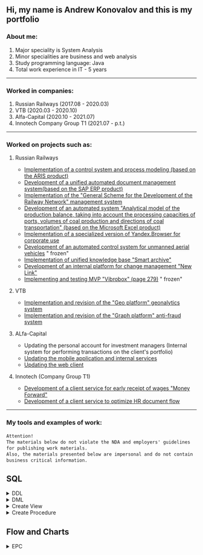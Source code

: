 ## Hi, my name is Andrew Konovalov and this is my portfolio

### About me:

1. Major speciality is System Analysis
2. Minor specialities are business and web analysis
3. Study programming language: Java
4. Total work experience in IT - 5 years

_______________

### Worked in companies:

1. Russian Railways (2017.08 - 2020.03)
2. VTB (2020.03 - 2020.10)
3. Alfa-Capital (2020.10 - 2021.07)
4. Innotech Company Group T1 (2021.07 - p.t.)

_______________

### Worked on projects such as:

1. Russian Railways
    * [Implementation of a control system and process modeling (based on the ARIS product)](https://cssrzd.ru/news/asu-bm.html)
    * [Development of a unified automated document management system(based on the SAP ERP product)](https://tekora.ru/proekty/easd-rzhd/)
    * [Implementation of the "General Scheme for the Development of the Railway Network" management system](http://iert.com.ru/general_sxem.html)
    * [Development of an automated system "Analytical model of the production balance, taking into account the processing capacities of ports, volumes of coal production and directions of coal transportation" (based on the Microsoft Excel product)](https://vgudok.com/lenta/pryamoy-ugol-rzhd-holding-zapuskaet-sistemu-raschyota-perevozok-uglya-kotoraya-pomozhet-no-ne)
    * [Implementation of a specialized version of Yandex.Browser for corporate use](https://www.tadviser.ru/index.php/%D0%9F%D1%80%D0%BE%D0%B5%D0%BA%D1%82:%D0%A0%D0%BE%D1%81%D1%81%D0%B8%D0%B9%D1%81%D0%BA%D0%B8%D0%B5_%D0%B6%D0%B5%D0%BB%D0%B5%D0%B7%D0%BD%D1%8B%D0%B5_%D0%B4%D0%BE%D1%80%D0%BE%D0%B3%D0%B8_(%D0%A0%D0%96%D0%94)_(%D0%AF%D0%BD%D0%B4%D0%B5%D0%BA%D1%81.%D0%91%D1%80%D0%B0%D1%83%D0%B7%D0%B5%D1%80))
    * [Development of an automated control system for unmanned aerial vehicles](https://www.cnews.ru/news/top/2020-05-29_rzhd_zastoporili_start_sozdaniya) "
      frozen"
    * [Implementation of unified knowledge base "Smart archive"](https://archive.systems/baza-znaniy-rzd)
    * [Development of an internal platform for change management "New Link"](https://team.rzd.ru/students/projects/3)
    * [Implementing and testing MVP "Vibrobox" (page 279)](http://inno-sbornik.extech.ru/docs/sbornik/sborn_2015_3.pdf) "
      frozen"

2. VTB
    * [Implementation and revision of the "Geo platform" geonalytics system](https://www.vtb.ru/o-banke/press-centr/novosti-i-press-relizy/2020/08/2020-08-11-sovmestnoe-predpriyatie-vtb-i-rostelekoma-vnedryaet-pervuyu-v-rossii-universalnuyu-platfo/)
    * [Implementation and revision of the "Graph platform" anti-fraud system](https://habr.com/ru/company/vtb/blog/524454/)

3. ALfa-Capital
    * Updating the personal account for investment managers (Internal system for performing transactions on the client's
      portfolio)
    * [Updating the mobile application and internal services](https://www.cnews.ru/news/line/2021-09-21_uk_alfakapital_rasshirila)
    * [Updating the web client](https://my.alfacapital.ru/)

4. Innotech (Company Group T1)
    * [Development of a client service for early receipt of wages "Money Forward"](https://www.vtb.ru/o-banke/press-centr/novosti-i-press-relizy/2021/07/2021-07-22-klienty-vtb-smogut-poluchat-zarplatu-v-lyuboy-den/)
    * [Development of a client service to optimize HR document flow](https://www.cnews.ru/news/line/2021-08-12_vtb_otsifruet_kadrovyj_dokumentooborot)

_______________

### My tools and examples of work:

```
Attention! 
The materials below do not violate the NDA and employers' guidelines for publishing work materials.
Also, the materials presented below are impersonal and do not contain business critical information.
```

## SQL

<details><summary>DDL</summary>

```sql
drop table if exists categories;
create table categories
(
    id    bigserial primary key,
    title varchar(256)
);

drop table if exists products;
create table products
(
    id          bigserial primary key,
    title       varchar(256),
    price       int,
    category_id bigint REFERENCES categories (id)
);

drop table if exists users;
create table users
(
    id         bigserial primary key,
    first_name varchar(80) not null,
    last_name  varchar(80) not null,
    username   varchar(30) not null,
    password   varchar(80) not null,
    email      varchar(50) unique,
    created_at timestamp default current_timestamp,
    updated_at timestamp default current_timestamp
);

drop table if exists roles;
create table roles
(
    id         bigserial primary key,
    name       varchar(50) not null,
    created_at timestamp default current_timestamp,
    updated_at timestamp default current_timestamp
);

drop table if exists users_roles;
create table users_roles
(
    user_id bigint not null references users (id),
    role_id bigint not null references roles (id),
    primary key (user_id, role_id)
);

drop table if exists orders;
create table orders
(
    id      bigserial primary key,
    user_id bigint references users (id),
    address varchar(255),
    phone   varchar(255),
    price   integer

);

drop table if exists order_items;
create table order_items
(
    id                bigserial primary key,
    order_id          bigint references orders (id),
    product_id        bigint references products (id),
    quantity          integer,
    price_per_product integer,
    price             integer

);

```

</details>

<details><summary>DML</summary>

```sql
insert into products (title, price, category_id)
values ('Bread', 25, 1),
       ('Milk', 80, 1),
       ('Meat', 100, 1),
       ('Juice', 30, 1),
       ('Egg', 50, 1),
       ('Pasta', 40, 1),
       ('Banana', 30, 1),
       ('Cheese', 230, 1),
       ('Rice', 100, 1),
       ('Yoghurt', 60, 1),
       ('Fish', 300, 1),
       ('Nuts', 10, 1),
       ('Chips', 40, 1),
       ('Biscuits', 500, 1),
       ('Ice cream', 55, 1),
       ('Rolls', 335, 1),
       ('Cordial', 255, 1),
       ('Mineral Water', 155, 1),
       ('Pancake', 100, 1),
       ('Butter', 20, 1);


select dp.dept_name, ROUND(AVG(sa.salary), 2) as avg_salary
from salaries as sa,
     dept_emp as de,
     departments as dp
where de.emp_no = sa.emp_no
  and sa.to_date = '9999-01-01'
  and de.dept_no = dp.dept_no
group by de.dept_no, dp.dept_name
order by de.dept_no asc;


select CONCAT(emp.first_name, ', ', emp.last_name) as full_name, MAX(sa.salary) as max_salary
from employees as emp,
     salaries as sa
where emp.emp_no = sa.emp_no
group by full_name
order by max_salary ASC;

select ct.city_id, ct.title_ru, ct.area_ru, rg.region_id, rg.title_ru, cr.country_id, cr.title_ru
from _cities as ct
         left join _countries as cr on cr.country_id = ct.country_id
         left join _regions as rg on rg.country_id = ct.country_id
where ct.title_ru like "Москва"
  and cr.title_ru like "Росс%"
  and rg.title_ru like "Калинин%";
```

</details>


<details><summary>Create View</summary>

```sql 

select @@sql_mode; set @@sql_mode='';
/* формируем скрипт для создание представления view и тестируем */
select 
ee.emp_no,
ee.birth_date,
concat(ee.first_name,' ',ee.last_name) as full_name,
min('women') as gender, ## костыль, чтобы не вкл в группировку это поле
ee.hire_date,
min(if(d.to_date='9999-01-01',d.dept_no,'NO WORK')) tek_dept_no, ## текущий отдел тоже чтобы не включать в группировку
GROUP_CONCAT(DISTINCT t.title  ORDER BY t.emp_no ASC SEPARATOR ', ') title, ## все занимаемые долж-и
GROUP_CONCAT(DISTINCT d.dept_no  ORDER BY d.emp_no ASC SEPARATOR ', ') dept_no ## все отделы в которых работала
from
employees as ee
inner join titles t using(emp_no)
inner join dept_emp d using(emp_no) ## отделы
where ee.gender='F' 
group by ee.emp_no,
ee.birth_date,
full_name,
ee.hire_date;

select * from women_title_dept;

/* создание view */
create or replace view women_title_dept as 
select 
ee.emp_no,
ee.birth_date,
concat(ee.first_name,' ',ee.last_name) full_name,
'women' gender,
ee.hire_date,
min(if(d.to_date='9999-01-01',d.dept_no,'NO WORK')) tek_dept_no,
GROUP_CONCAT(DISTINCT t.title  ORDER BY t.emp_no ASC SEPARATOR ', ') title,
GROUP_CONCAT(DISTINCT d.dept_no  ORDER BY d.emp_no ASC SEPARATOR ', ') dept_no
from
employees ee
inner join titles t using(emp_no)
inner join dept_emp d using(emp_no)
where ee.gender='F'
group by ee.emp_no,
ee.birth_date,
full_name,
hire_date
;

/* тестирование */ 
select GROUP_CONCAT(DISTINCT d.dept_no  ORDER BY d.emp_no ASC SEPARATOR ', ') from dept_emp as d
where d.emp_no = 10010;

```
</details>


<details><summary>Create Procedure</summary>

```sql
drop procedure if exists perevod ;
delimiter //
create procedure perevod(in empl_id int, in dept_new char(4),in hire_date_p date)
begin
declare exit handler for sqlexception
	begin
		rollback;
        select 'что то пошло не так';
	end;
     start transaction;
        if( hire_date_p is null ) then set hire_date_p=curdate();
			end if;
        UPDATE dept_emp SET to_date = hire_date_p WHERE (emp_no = empl_id) and (to_date = '9999-01-01');
        insert dept_emp set emp_no=empl_id, dept_no=dept_new,from_date =hire_date_p,to_date='9999-01-01';
	 commit;
end//
delimiter ;

call perevod(10001,'d010',null);
```

</details>

## Flow and Charts

<details><summary>EPC</summary>

![page](/schemes/epc_example-1.png)

</details>
